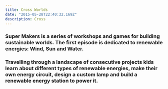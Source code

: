 ```yaml
---
title: Cross Worlds
date: "2015-05-28T22:40:32.169Z"
description: Cross
---
```

### Super Makers is a series of workshops and games for building sustainable worlds. The first episode is dedicated to renewable energies: Wind, Sun and Water.
### Travelling through a landscape of consecutive projects kids learn about different types of renewable energies, make their own energy circuit, design a custom lamp and build a renewable energy station to power it.
